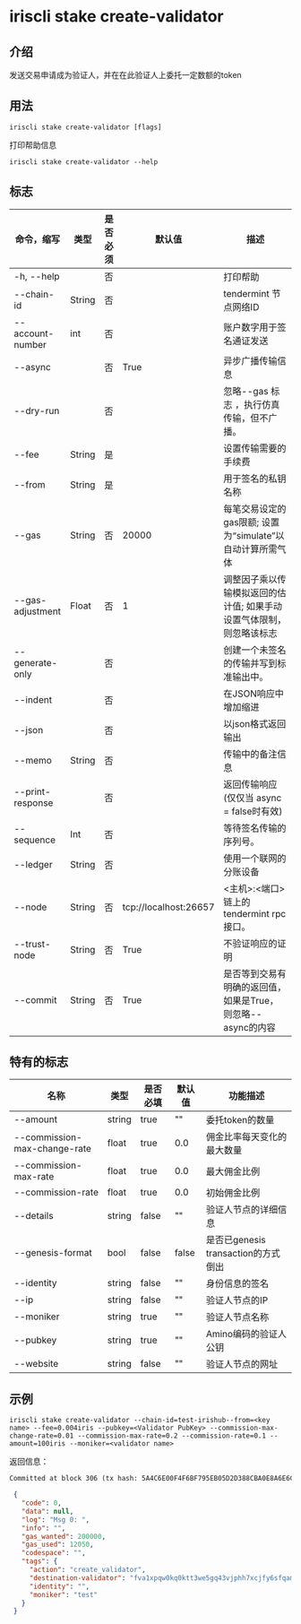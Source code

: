 # iriscli stake create-validator

## 介绍

发送交易申请成为验证人，并在在此验证人上委托一定数额的token

## 用法

```
iriscli stake create-validator [flags]
```

打印帮助信息
```
iriscli stake create-validator --help
```
## 标志

| 命令，缩写       | 类型   | 是否必须 | 默认值                | 描述                                                         |
| ---------------- | ------ | -------- | --------------------- | ------------------------------------------------------------ |
| -h, --help       |        | 否       |                       | 打印帮助                                                     |
| --chain-id       | String | 否       |                       | tendermint 节点网络ID                                        |
| --account-number | int    | 否       |                       | 账户数字用于签名通证发送                                     |
| --async          |        | 否       | True                  | 异步广播传输信息                                             |
| --dry-run        |        | 否       |                       | 忽略--gas 标志 ，执行仿真传输，但不广播。                    |
| --fee            | String | 是       |                       | 设置传输需要的手续费                                         |
| --from           | String | 是       |                       | 用于签名的私钥名称                                           |
| --gas            | String | 否       | 20000                 | 每笔交易设定的gas限额; 设置为“simulate”以自动计算所需气体    |
| --gas-adjustment | Float  | 否       | 1                     | 调整因子乘以传输模拟返回的估计值; 如果手动设置气体限制，则忽略该标志 |
| --generate-only  |        | 否       |                       | 创建一个未签名的传输并写到标准输出中。                       |
| --indent         |        | 否       |                       | 在JSON响应中增加缩进                                         |
| --json           |        | 否       |                       | 以json格式返回输出                                           |
| --memo           | String | 否       |                       | 传输中的备注信息                                             |
| --print-response |        | 否       |                       | 返回传输响应 (仅仅当 async = false时有效)                    |
| --sequence       | Int    | 否       |                       | 等待签名传输的序列号。                                       |
| --ledger         | String | 否       |                       | 使用一个联网的分账设备                                       |
| --node           | String | 否       | tcp://localhost:26657 | <主机>:<端口> 链上的tendermint rpc 接口。                    |
| --trust-node     | String | 否       | True                  | 不验证响应的证明                                             |
| --commit         | String | 否     | True                  |是否等到交易有明确的返回值，如果是True，则忽略--async的内容|

## 特有的标志

| 名称                         | 类型   | 是否必填 | 默认值   | 功能描述         |
| ---------------------------- | -----  | -------- | -------- | ------------------------------------ |
| --amount                     | string | true     | ""       | 委托token的数量 |
| --commission-max-change-rate | float  | true     | 0.0      | 佣金比率每天变化的最大数量 |
| --commission-max-rate        | float  | true     | 0.0      | 最大佣金比例 |
| --commission-rate            | float  | true     | 0.0      | 初始佣金比例 |
| --details                    | string | false    | ""       | 验证人节点的详细信息 |
| --genesis-format             | bool   | false    | false    | 是否已genesis transaction的方式倒出 |
| --identity                   | string | false    | ""       | 身份信息的签名 |
| --ip                         | string | false    | ""       | 验证人节点的IP |
| --moniker                    | string | true     | ""       | 验证人节点名称 |
| --pubkey                     | string | true     | ""       | Amino编码的验证人公钥 |
| --website                    | string | false    | ""       | 验证人节点的网址 |

## 示例

```
iriscli stake create-validator --chain-id=test-irishub--from=<key name> --fee=0.004iris --pubkey=<Validator PubKey> --commission-max-change-rate=0.01 --commission-max-rate=0.2 --commission-rate=0.1 --amount=100iris --moniker=<validator name>
```

返回信息：
```txt
Committed at block 306 (tx hash: 5A4C6E00F4F6BF795EB05D2D388CBA0E8A6E6CF17669314B1EE6A31729A22450, response: {Code:0 Data:[] Log:Msg 0:  Info: GasWanted:200000 GasUsed:3398 Tags:[{Key:[97 99 116 105 111 110] Value:[115 101 114 118 105 99 101 45 119 105 116 104 100 114 97 119 45 102 101 101 115] XXX_NoUnkeyedLiteral:{} XXX_unrecognized:[] XXX_sizecache:0} {Key:[99 111 109 112 108 101 116 101 67 111 110 115 117 109 101 100 84 120 70 101 101 45 105 114 105 115 45 97 116 116 111] Value:[34 54 55 57 54 48 48 48 48 48 48 48 48 48 48 48 34] XXX_NoUnkeyedLiteral:{} XXX_unrecognized:[] XXX_sizecache:0}] Codespace: XXX_NoUnkeyedLiteral:{} XXX_unrecognized:[] XXX_sizecache:0})
```

```json
 {
   "code": 0,
   "data": null,
   "log": "Msg 0: ",
   "info": "",
   "gas_wanted": 200000,
   "gas_used": 12050,
   "codespace": "",
   "tags": {
     "action": "create_validator",
     "destination-validator": "fva1xpqw0kq0ktt3we5gq43vjphh7xcjfy6sfqamll",
     "identity": "",
     "moniker": "test"
   }
 }
```
